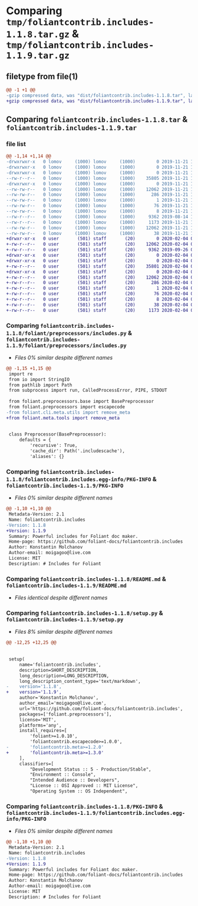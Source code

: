 # Comparing `tmp/foliantcontrib.includes-1.1.8.tar.gz` & `tmp/foliantcontrib.includes-1.1.9.tar.gz`

## filetype from file(1)

```diff
@@ -1 +1 @@
-gzip compressed data, was "dist/foliantcontrib.includes-1.1.8.tar", last modified: Thu Nov 21 13:17:08 2019, max compression
+gzip compressed data, was "dist/foliantcontrib.includes-1.1.9.tar", last modified: Tue Feb  4 08:00:28 2020, max compression
```

## Comparing `foliantcontrib.includes-1.1.8.tar` & `foliantcontrib.includes-1.1.9.tar`

### file list

```diff
@@ -1,14 +1,14 @@
-drwxrwxr-x   0 lomov     (1000) lomov     (1000)        0 2019-11-21 13:17:08.000000 foliantcontrib.includes-1.1.8/
-drwxrwxr-x   0 lomov     (1000) lomov     (1000)        0 2019-11-21 13:17:08.000000 foliantcontrib.includes-1.1.8/foliant/
-drwxrwxr-x   0 lomov     (1000) lomov     (1000)        0 2019-11-21 13:17:08.000000 foliantcontrib.includes-1.1.8/foliant/preprocessors/
--rw-r--r--   0 lomov     (1000) lomov     (1000)    35805 2019-11-21 13:15:39.000000 foliantcontrib.includes-1.1.8/foliant/preprocessors/includes.py
-drwxrwxr-x   0 lomov     (1000) lomov     (1000)        0 2019-11-21 13:17:08.000000 foliantcontrib.includes-1.1.8/foliantcontrib.includes.egg-info/
--rw-rw-r--   0 lomov     (1000) lomov     (1000)    12062 2019-11-21 13:17:07.000000 foliantcontrib.includes-1.1.8/foliantcontrib.includes.egg-info/PKG-INFO
--rw-rw-r--   0 lomov     (1000) lomov     (1000)      286 2019-11-21 13:17:07.000000 foliantcontrib.includes-1.1.8/foliantcontrib.includes.egg-info/SOURCES.txt
--rw-rw-r--   0 lomov     (1000) lomov     (1000)        1 2019-11-21 13:17:07.000000 foliantcontrib.includes-1.1.8/foliantcontrib.includes.egg-info/dependency_links.txt
--rw-rw-r--   0 lomov     (1000) lomov     (1000)       76 2019-11-21 13:17:07.000000 foliantcontrib.includes-1.1.8/foliantcontrib.includes.egg-info/requires.txt
--rw-rw-r--   0 lomov     (1000) lomov     (1000)        8 2019-11-21 13:17:07.000000 foliantcontrib.includes-1.1.8/foliantcontrib.includes.egg-info/top_level.txt
--rw-r--r--   0 lomov     (1000) lomov     (1000)     9362 2019-08-14 11:09:53.000000 foliantcontrib.includes-1.1.8/README.md
--rw-r--r--   0 lomov     (1000) lomov     (1000)     1173 2019-11-21 13:15:39.000000 foliantcontrib.includes-1.1.8/setup.py
--rw-rw-r--   0 lomov     (1000) lomov     (1000)    12062 2019-11-21 13:17:08.000000 foliantcontrib.includes-1.1.8/PKG-INFO
--rw-rw-r--   0 lomov     (1000) lomov     (1000)       38 2019-11-21 13:17:08.000000 foliantcontrib.includes-1.1.8/setup.cfg
+drwxr-xr-x   0 user       (501) staff       (20)        0 2020-02-04 08:00:28.000000 foliantcontrib.includes-1.1.9/
+-rw-r--r--   0 user       (501) staff       (20)    12062 2020-02-04 08:00:28.000000 foliantcontrib.includes-1.1.9/PKG-INFO
+-rw-r--r--   0 user       (501) staff       (20)     9362 2019-09-26 07:29:54.000000 foliantcontrib.includes-1.1.9/README.md
+drwxr-xr-x   0 user       (501) staff       (20)        0 2020-02-04 08:00:28.000000 foliantcontrib.includes-1.1.9/foliant/
+drwxr-xr-x   0 user       (501) staff       (20)        0 2020-02-04 08:00:28.000000 foliantcontrib.includes-1.1.9/foliant/preprocessors/
+-rw-r--r--   0 user       (501) staff       (20)    35801 2020-02-04 07:33:53.000000 foliantcontrib.includes-1.1.9/foliant/preprocessors/includes.py
+drwxr-xr-x   0 user       (501) staff       (20)        0 2020-02-04 08:00:28.000000 foliantcontrib.includes-1.1.9/foliantcontrib.includes.egg-info/
+-rw-r--r--   0 user       (501) staff       (20)    12062 2020-02-04 08:00:28.000000 foliantcontrib.includes-1.1.9/foliantcontrib.includes.egg-info/PKG-INFO
+-rw-r--r--   0 user       (501) staff       (20)      286 2020-02-04 08:00:28.000000 foliantcontrib.includes-1.1.9/foliantcontrib.includes.egg-info/SOURCES.txt
+-rw-r--r--   0 user       (501) staff       (20)        1 2020-02-04 08:00:28.000000 foliantcontrib.includes-1.1.9/foliantcontrib.includes.egg-info/dependency_links.txt
+-rw-r--r--   0 user       (501) staff       (20)       76 2020-02-04 08:00:28.000000 foliantcontrib.includes-1.1.9/foliantcontrib.includes.egg-info/requires.txt
+-rw-r--r--   0 user       (501) staff       (20)        8 2020-02-04 08:00:28.000000 foliantcontrib.includes-1.1.9/foliantcontrib.includes.egg-info/top_level.txt
+-rw-r--r--   0 user       (501) staff       (20)       38 2020-02-04 08:00:28.000000 foliantcontrib.includes-1.1.9/setup.cfg
+-rw-r--r--   0 user       (501) staff       (20)     1173 2020-02-04 07:33:53.000000 foliantcontrib.includes-1.1.9/setup.py
```

### Comparing `foliantcontrib.includes-1.1.8/foliant/preprocessors/includes.py` & `foliantcontrib.includes-1.1.9/foliant/preprocessors/includes.py`

 * *Files 0% similar despite different names*

```diff
@@ -1,15 +1,15 @@
 import re
 from io import StringIO
 from pathlib import Path
 from subprocess import run, CalledProcessError, PIPE, STDOUT
 
 from foliant.preprocessors.base import BasePreprocessor
 from foliant.preprocessors import escapecode
-from foliant.cli.meta.utils import remove_meta
+from foliant.meta.tools import remove_meta
 
 
 class Preprocessor(BasePreprocessor):
     defaults = {
         'recursive': True,
         'cache_dir': Path('.includescache'),
         'aliases': {}
```

### Comparing `foliantcontrib.includes-1.1.8/foliantcontrib.includes.egg-info/PKG-INFO` & `foliantcontrib.includes-1.1.9/PKG-INFO`

 * *Files 0% similar despite different names*

```diff
@@ -1,10 +1,10 @@
 Metadata-Version: 2.1
 Name: foliantcontrib.includes
-Version: 1.1.8
+Version: 1.1.9
 Summary: Powerful includes for Foliant doc maker.
 Home-page: https://github.com/foliant-docs/foliantcontrib.includes
 Author: Konstantin Molchanov
 Author-email: moigagoo@live.com
 License: MIT
 Description: # Includes for Foliant
```

### Comparing `foliantcontrib.includes-1.1.8/README.md` & `foliantcontrib.includes-1.1.9/README.md`

 * *Files identical despite different names*

### Comparing `foliantcontrib.includes-1.1.8/setup.py` & `foliantcontrib.includes-1.1.9/setup.py`

 * *Files 8% similar despite different names*

```diff
@@ -12,25 +12,25 @@
 
 
 setup(
     name='foliantcontrib.includes',
     description=SHORT_DESCRIPTION,
     long_description=LONG_DESCRIPTION,
     long_description_content_type='text/markdown',
-    version='1.1.8',
+    version='1.1.9',
     author='Konstantin Molchanov',
     author_email='moigagoo@live.com',
     url='https://github.com/foliant-docs/foliantcontrib.includes',
     packages=['foliant.preprocessors'],
     license='MIT',
     platforms='any',
     install_requires=[
         'foliant>=1.0.10',
         'foliantcontrib.escapecode>=1.0.0',
-        'foliantcontrib.meta>=1.2.0'
+        'foliantcontrib.meta>=1.3.0'
     ],
     classifiers=[
         "Development Status :: 5 - Production/Stable",
         "Environment :: Console",
         "Intended Audience :: Developers",
         "License :: OSI Approved :: MIT License",
         "Operating System :: OS Independent",
```

### Comparing `foliantcontrib.includes-1.1.8/PKG-INFO` & `foliantcontrib.includes-1.1.9/foliantcontrib.includes.egg-info/PKG-INFO`

 * *Files 0% similar despite different names*

```diff
@@ -1,10 +1,10 @@
 Metadata-Version: 2.1
 Name: foliantcontrib.includes
-Version: 1.1.8
+Version: 1.1.9
 Summary: Powerful includes for Foliant doc maker.
 Home-page: https://github.com/foliant-docs/foliantcontrib.includes
 Author: Konstantin Molchanov
 Author-email: moigagoo@live.com
 License: MIT
 Description: # Includes for Foliant
```

